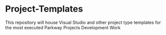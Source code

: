 # Project-Templates
This repository will house Visual Studio and other project type templates for the most executed Parkway Projects Development Work
